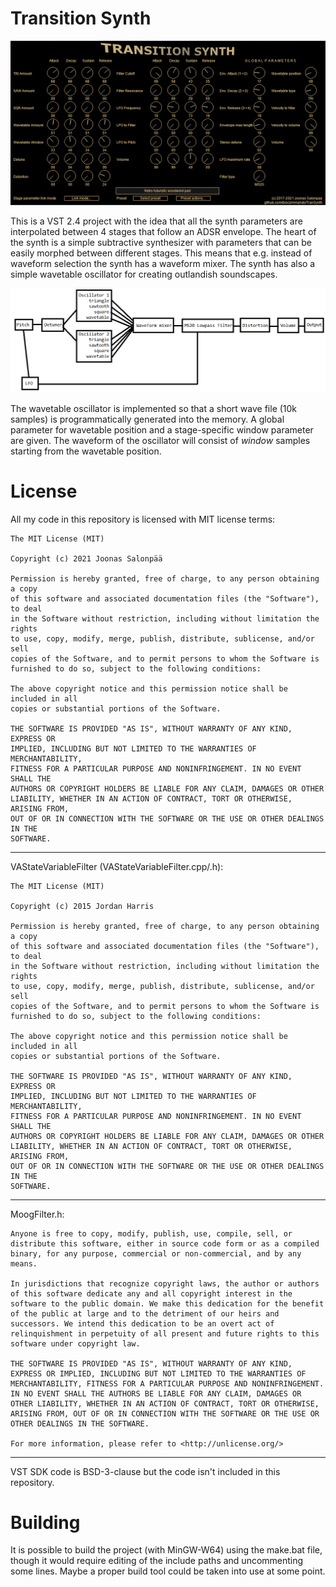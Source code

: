 # Transition Synth

![screenshot here](https://raw.githubusercontent.com/biocommando/TranSynth/master/screenshot.gif "Screenshot")

This is a VST 2.4 project with the idea that all the synth parameters are interpolated between 4 stages that follow an ADSR envelope. The heart of the synth is a simple subtractive synthesizer
with parameters that can be easily morphed between different stages. This means that e.g. instead
of waveform selection the synth has a waveform mixer. The synth has also a simple wavetable
oscillator for creating outlandish soundscapes.

![voice architecture](https://raw.githubusercontent.com/biocommando/TranSynth/master/voice-architecture.gif "Voice architecture")

The wavetable oscillator is implemented so that a short wave file (10k samples) is programmatically
generated into the memory. A global parameter for wavetable position and a stage-specific window
parameter are given. The waveform of the oscillator will consist of *window* samples starting from the
wavetable position.

# License

All my code in this repository is licensed with MIT license terms:
```
The MIT License (MIT)

Copyright (c) 2021 Joonas Salonpää

Permission is hereby granted, free of charge, to any person obtaining a copy
of this software and associated documentation files (the "Software"), to deal
in the Software without restriction, including without limitation the rights
to use, copy, modify, merge, publish, distribute, sublicense, and/or sell
copies of the Software, and to permit persons to whom the Software is
furnished to do so, subject to the following conditions:

The above copyright notice and this permission notice shall be included in all
copies or substantial portions of the Software.

THE SOFTWARE IS PROVIDED "AS IS", WITHOUT WARRANTY OF ANY KIND, EXPRESS OR
IMPLIED, INCLUDING BUT NOT LIMITED TO THE WARRANTIES OF MERCHANTABILITY,
FITNESS FOR A PARTICULAR PURPOSE AND NONINFRINGEMENT. IN NO EVENT SHALL THE
AUTHORS OR COPYRIGHT HOLDERS BE LIABLE FOR ANY CLAIM, DAMAGES OR OTHER
LIABILITY, WHETHER IN AN ACTION OF CONTRACT, TORT OR OTHERWISE, ARISING FROM,
OUT OF OR IN CONNECTION WITH THE SOFTWARE OR THE USE OR OTHER DEALINGS IN THE
SOFTWARE.
```
---
VAStateVariableFilter (VAStateVariableFilter.cpp/.h):
```
The MIT License (MIT)

Copyright (c) 2015 Jordan Harris

Permission is hereby granted, free of charge, to any person obtaining a copy
of this software and associated documentation files (the "Software"), to deal
in the Software without restriction, including without limitation the rights
to use, copy, modify, merge, publish, distribute, sublicense, and/or sell
copies of the Software, and to permit persons to whom the Software is
furnished to do so, subject to the following conditions:

The above copyright notice and this permission notice shall be included in all
copies or substantial portions of the Software.

THE SOFTWARE IS PROVIDED "AS IS", WITHOUT WARRANTY OF ANY KIND, EXPRESS OR
IMPLIED, INCLUDING BUT NOT LIMITED TO THE WARRANTIES OF MERCHANTABILITY,
FITNESS FOR A PARTICULAR PURPOSE AND NONINFRINGEMENT. IN NO EVENT SHALL THE
AUTHORS OR COPYRIGHT HOLDERS BE LIABLE FOR ANY CLAIM, DAMAGES OR OTHER
LIABILITY, WHETHER IN AN ACTION OF CONTRACT, TORT OR OTHERWISE, ARISING FROM,
OUT OF OR IN CONNECTION WITH THE SOFTWARE OR THE USE OR OTHER DEALINGS IN THE
SOFTWARE.
```
---
MoogFilter.h:
```
Anyone is free to copy, modify, publish, use, compile, sell, or
distribute this software, either in source code form or as a compiled
binary, for any purpose, commercial or non-commercial, and by any
means.

In jurisdictions that recognize copyright laws, the author or authors
of this software dedicate any and all copyright interest in the
software to the public domain. We make this dedication for the benefit
of the public at large and to the detriment of our heirs and
successors. We intend this dedication to be an overt act of
relinquishment in perpetuity of all present and future rights to this
software under copyright law.

THE SOFTWARE IS PROVIDED "AS IS", WITHOUT WARRANTY OF ANY KIND,
EXPRESS OR IMPLIED, INCLUDING BUT NOT LIMITED TO THE WARRANTIES OF
MERCHANTABILITY, FITNESS FOR A PARTICULAR PURPOSE AND NONINFRINGEMENT.
IN NO EVENT SHALL THE AUTHORS BE LIABLE FOR ANY CLAIM, DAMAGES OR
OTHER LIABILITY, WHETHER IN AN ACTION OF CONTRACT, TORT OR OTHERWISE,
ARISING FROM, OUT OF OR IN CONNECTION WITH THE SOFTWARE OR THE USE OR
OTHER DEALINGS IN THE SOFTWARE.

For more information, please refer to <http://unlicense.org/>
```
---
VST SDK code is BSD-3-clause but the code isn't included in this repository.

# Building

It is possible to build the project (with MinGW-W64) using the make.bat file, though it would require
editing of the include paths and uncommenting some lines. Maybe a proper build tool could be taken into
use at some point.